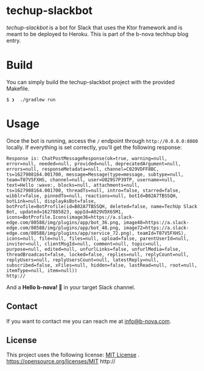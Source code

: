 # techup-slackbot

_techup-slackbot_ is a bot for Slack that uses the Ktor framework and is meant to be deployed to Heroku. This is part of
the b-nova techhup blog entry.

# Build

You can simply build the techup-slackbot project with the provided Makefile.

```
$ ❯  ./gradlew run
```

# Usage

Once the bot is running, access the `/` endpoint through `http://0.0.0.0:8080` locally. If everything is set correctly,
you'll get the following response:

```
Response is: ChatPostMessageResponse(ok=true, warning=null, error=null, needed=null, provided=null, deprecatedArgument=null, errors=null, responseMetadata=null, channel=C029VDFF8BC, ts=1627908164.001700, message=Message(type=message, subtype=null, team=T07V5FXHS, channel=null, user=U029S7P39TP, username=null, text=Hello :wave:, blocks=null, attachments=null, ts=1627908164.001700, threadTs=null, intro=false, starred=false, wibblr=false, pinnedTo=null, reactions=null, botId=B02A7TBSSQH, botLink=null, displayAsBot=false, botProfile=BotProfile(id=B02A7TBSSQH, deleted=false, name=TechUp Slack Bot, updated=1627885823, appId=A029VDX65M1, icons=BotProfile.Icons(image36=https://a.slack-edge.com/80588/img/plugins/app/bot_36.png, image48=https://a.slack-edge.com/80588/img/plugins/app/bot_48.png, image72=https://a.slack-edge.com/80588/img/plugins/app/service_72.png), teamId=T07V5FXHS), icons=null, file=null, files=null, upload=false, parentUserId=null, inviter=null, clientMsgId=null, comment=null, topic=null, purpose=null, edited=null, unfurlLinks=false, unfurlMedia=false, threadBroadcast=false, locked=false, replies=null, replyCount=null, replyUsers=null, replyUsersCount=null, latestReply=null, subscribed=false, xFiles=null, hidden=false, lastRead=null, root=null, itemType=null, item=null))
http://

```

And a __Hello b-nova! :wave:__ in your target Slack channel.

## Contact

If you want to contact me you can reach me at [info@b-nova.com](info@b-nova.com).

## License

<!--- If you're not sure which open license to use see https://choosealicense.com/--->

This project uses the following license: [MIT License](https://opensource.org/licenses/MIT)
. https://opensource.org/licenses/MIT
http://
